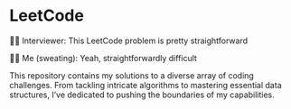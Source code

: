 # LeetCode

👨‍💼 Interviewer: This LeetCode problem is pretty straightforward

👩‍💻 Me (sweating): Yeah, straightforwardly difficult

This repository contains my solutions to a diverse array of coding challenges. From tackling intricate algorithms to mastering essential data structures, I’ve dedicated to pushing the boundaries of my capabilities.

